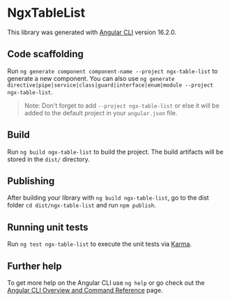 # NgxTableList

This library was generated with [Angular CLI](https://github.com/angular/angular-cli) version 16.2.0.

## Code scaffolding

Run `ng generate component component-name --project ngx-table-list` to generate a new component. You can also use `ng generate directive|pipe|service|class|guard|interface|enum|module --project ngx-table-list`.
> Note: Don't forget to add `--project ngx-table-list` or else it will be added to the default project in your `angular.json` file. 

## Build

Run `ng build ngx-table-list` to build the project. The build artifacts will be stored in the `dist/` directory.

## Publishing

After building your library with `ng build ngx-table-list`, go to the dist folder `cd dist/ngx-table-list` and run `npm publish`.

## Running unit tests

Run `ng test ngx-table-list` to execute the unit tests via [Karma](https://karma-runner.github.io).

## Further help

To get more help on the Angular CLI use `ng help` or go check out the [Angular CLI Overview and Command Reference](https://angular.io/cli) page.
